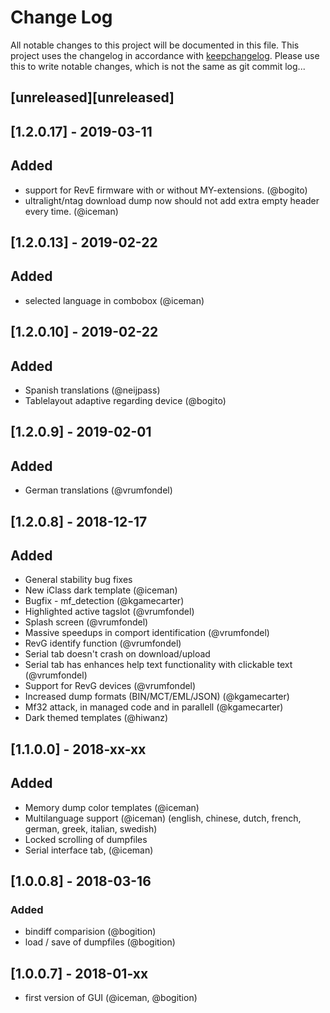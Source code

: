 # Change Log
All notable changes to this project will be documented in this file.
This project uses the changelog in accordance with [keepchangelog](http://keepachangelog.com/). Please use this to write notable changes, which is not the same as git commit log...

## [unreleased][unreleased]

## [1.2.0.17] - 2019-03-11
## Added
- support for RevE firmware with or without MY-extensions. (@bogito)
- ultralight/ntag download dump now should not add extra empty header every time. (@iceman)

## [1.2.0.13] - 2019-02-22
## Added
- selected language in combobox (@iceman)

## [1.2.0.10] - 2019-02-22
## Added
- Spanish translations (@neijpass)
- Tablelayout adaptive regarding device (@bogito)

## [1.2.0.9] - 2019-02-01
## Added
- German translations (@vrumfondel)

## [1.2.0.8] - 2018-12-17
## Added 
- General stability bug fixes
- New iClass dark template (@iceman)
- Bugfix - mf_detection (@kgamecarter)
- Highlighted active tagslot (@vrumfondel)
- Splash screen (@vrumfondel)
- Massive speedups in comport identification (@vrumfondel)
- RevG identify function (@vrumfondel) 
- Serial tab doesn't crash on download/upload
- Serial tab has enhances help text functionality with clickable text (@vrumfondel)
- Support for RevG devices (@vrumfondel)
- Increased dump formats (BIN/MCT/EML/JSON)  (@kgamecarter)
- Mf32 attack, in managed code and in parallell (@kgamecarter)
- Dark themed templates (@hiwanz)

## [1.1.0.0] - 2018-xx-xx
## Added
- Memory dump color templates (@iceman)
- Multilanguage support (@iceman)
  (english, chinese, dutch, french, german, greek, italian, swedish)
- Locked scrolling of dumpfiles
- Serial interface tab, (@iceman) 

## [1.0.0.8] - 2018-03-16
### Added
- bindiff comparision (@bogition)
- load / save of dumpfiles (@bogition)

## [1.0.0.7] - 2018-01-xx
- first version of GUI  (@iceman, @bogition)
